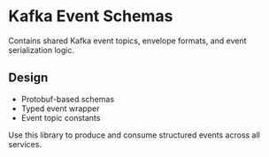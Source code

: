 # Kafka Event Schemas

Contains shared Kafka event topics, envelope formats, and event serialization logic.

## Design

- Protobuf-based schemas
- Typed event wrapper
- Event topic constants

Use this library to produce and consume structured events across all services.